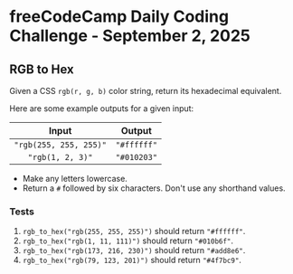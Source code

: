 # freeCodeCamp Daily Coding Challenge - September 2, 2025

## RGB to Hex

Given a CSS `rgb(r, g, b)` color string, return its hexadecimal equivalent.

Here are some example outputs for a given input:

|Input|Output|
|:---:|:----:|
|`"rgb(255, 255, 255)"`|`"#ffffff"`|
|`"rgb(1, 2, 3)"`|`"#010203"`|

* Make any letters lowercase.
* Return a `#` followed by six characters. Don't use any shorthand values.

### Tests
1. `rgb_to_hex("rgb(255, 255, 255)")` should return `"#ffffff"`.
2. `rgb_to_hex("rgb(1, 11, 111)")` should return `"#010b6f"`.
3. `rgb_to_hex("rgb(173, 216, 230)")` should return `"#add8e6"`.
4. `rgb_to_hex("rgb(79, 123, 201)")` should return `"#4f7bc9"`.